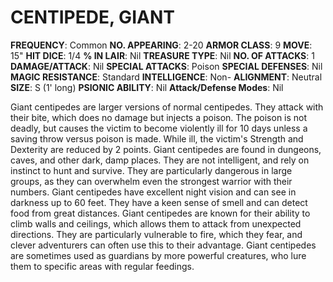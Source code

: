 # CENTIPEDE, GIANT

**FREQUENCY**: Common
**NO. APPEARING**: 2-20
**ARMOR CLASS**: 9
**MOVE**: 15"
**HIT DICE**: 1/4
**% IN LAIR**: Nil
**TREASURE TYPE**: Nil
**NO. OF ATTACKS**: 1
**DAMAGE/ATTACK**: Nil
**SPECIAL ATTACKS**: Poison
**SPECIAL DEFENSES**: Nil
**MAGIC RESISTANCE**: Standard
**INTELLIGENCE**: Non-
**ALIGNMENT**: Neutral
**SIZE**: S (1' long)
**PSIONIC ABILITY**: Nil
**Attack/Defense Modes**: Nil

Giant centipedes are larger versions of normal centipedes. They attack with their bite, which does no damage but injects a poison. The poison is not deadly, but causes the victim to become violently ill for 10 days unless a saving throw versus poison is made. While ill, the victim's Strength and Dexterity are reduced by 2 points. Giant centipedes are found in dungeons, caves, and other dark, damp places. They are not intelligent, and rely on instinct to hunt and survive. They are particularly dangerous in large groups, as they can overwhelm even the strongest warrior with their numbers. Giant centipedes have excellent night vision and can see in darkness up to 60 feet. They have a keen sense of smell and can detect food from great distances. Giant centipedes are known for their ability to climb walls and ceilings, which allows them to attack from unexpected directions. They are particularly vulnerable to fire, which they fear, and clever adventurers can often use this to their advantage. Giant centipedes are sometimes used as guardians by more powerful creatures, who lure them to specific areas with regular feedings.
